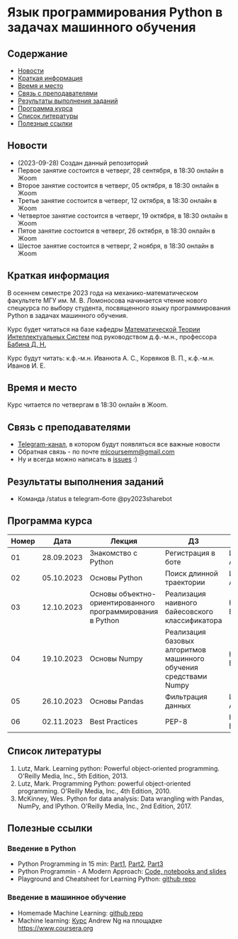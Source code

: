 # Язык программирования Python в задачах машинного обучения

## Содержание
* [Новости](#news)
* [Краткая информация](#info)
* [Время и место](#ww)
* [Связь с преподавателями](#feedback)
* [Результаты выполнения заданий](#marks)
* [Программа курса](#program)
* [Список литературы](#lit)
* [Полезные ссылки](#links)
## <a name="news" /> Новости
* (2023-09-28) Создан данный репозиторий
* Первое занятие состоится в четверг, 28 сентября, в 18:30 онлайн в Жoom
* Второе занятие состоится в четверг, 05 октября, в 18:30 онлайн в Жoom  
* Третье занятие состоится в четверг, 12 октября, в 18:30 онлайн в Жoom
* Четвертое занятие состоится в четверг, 19 октября, в 18:30 онлайн в Жoom
* Пятое занятие состоится в четверг, 26 октября, в 18:30 онлайн в Жoom
* Шестое занятие состоится в четверг, 2 ноября, в 18:30 онлайн в Жoom


## <a name="info" /> Краткая информация 
В осеннем семестре 2023 года на механико-математическом факультете МГУ им. М. В. Ломоносова начинается чтение нового спецкурса по выбору студента, посвященного языку программирования Python в задачах машинного обучения. 

Курс будет читаться на базе кафедры [Математической Теории Интеллектуальных Систем](http://intsys.msu.ru) под руководством д.ф.-м.н., профессора [Бабина Д. Н.](http://intsys.msu.ru/staff/babin/) 

Курс будут читать: к.ф.-м.н. Иванюта А. С., Корвяков В. П., к.ф.-м.н. Иванов И. Е.
## <a name="ww" /> Время и место 
Курс читается по четвергам в 18:30 онлайн в Жoom. 
## <a name="feedback" /> Связь с преподавателями

* [Telegram-канал](https://t.me/joinchat/9IzmCnQIyvs2NjUy), в котором будут появляться все важные новости
* Обратная связь - по почте mlcoursemm@gmail.com
* Ну и всегда можно написать в [issues](https://github.com/mlcoursemm/py2023autumn/issues) :)
## <a name="marks" /> Результаты выполнения заданий
* Команда /status в telegram-боте @py2023sharebot
## <a name="program" /> Программа курса 
| Номер         | Дата          | Лекция                                      | ДЗ                              | Лектор |
| ------------- | ------------- | -------------                               | -------------                           | ------------- |
| 01            | 28.09.2023    | Знакомство с Python | Регистрация в боте | Иванюта А. С.|
| 02            | 05.10.2023    | Основы Python | Поиск длинной траектории | Иванюта А. С.|
| 03            | 12.10.2023    | Основы объектно-ориентированного программирования в Python | Реализация наивного байесовского классификатора | Корвяков В.П.|
| 04            | 19.10.2023    | Основы Numpy | Реализация базовых алгоритмов машинного обучения средствами Numpy | Корвяков В.П.|
| 05            | 26.10.2023    | Основы Pandas | Фильтрация данных | Иванюта А. С.|
| 06            | 02.11.2023    | Best Practices | PEP-8 | Корвяков В.П.|

## <a name="lit" /> Список литературы
1.	Lutz, Mark. Learning python: Powerful object-oriented programming. O'Reilly Media, Inc., 5th Edition, 2013.
2.	Lutz, Mark. Programming Python: powerful object-oriented programming. O'Reilly Media, Inc., 4th Edition, 2010.
3.	McKinney, Wes. Python for data analysis: Data wrangling with Pandas, NumPy, and IPython. O'Reilly Media, Inc., 2nd Edition, 2017.
## <a name="links" /> Полезные ссылки 
### Введение в Python
* Python Programming in 15 min: [Part1](https://towardsdatascience.com/python-programming-in-15-min-part-1-3ad2d773834c), [Part2](https://towardsdatascience.com/python-programming-in-15-min-part-2-480f78713544), [Part3](https://towardsdatascience.com/python-programming-in-15-min-part-3-ce882f9ab9b2)
* Python Programmin - A Modern Approach: [Code, notebooks and slides](https://github.com/vamsi/python-programming-modern-approach)
* Playground and Cheatsheet for Learning Python: [github repo](https://github.com/trekhleb/learn-python)
### Введение в машинное обучение
* Homemade Machine Learning: [github repo](https://github.com/trekhleb/homemade-machine-learning)
* Machine learning: [Курс](https://www.coursera.org/learn/machine-learning) Andrew Ng на площадке https://www.coursera.org

